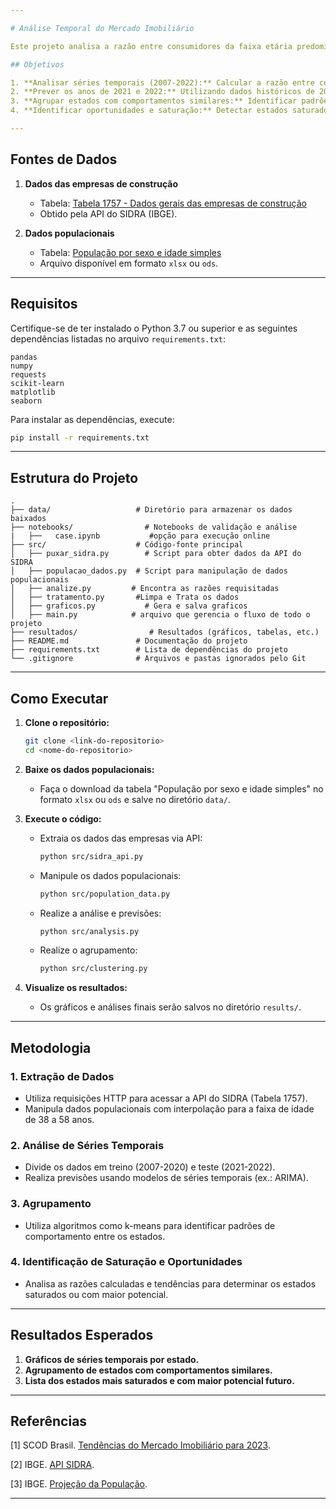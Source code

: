 ```yaml
---

# Análise Temporal do Mercado Imobiliário

Este projeto analisa a razão entre consumidores da faixa etária predominante (38 a 58 anos) e o número de empresas de construção ativas por estado no Brasil entre 2007 e 2022. O objetivo é identificar estados saturados e aqueles com maior potencial de crescimento no mercado imobiliário.

## Objetivos

1. **Analisar séries temporais (2007-2022):** Calcular a razão entre consumidores na faixa de 38 a 58 anos e o número de empresas ativas por estado.
2. **Prever os anos de 2021 e 2022:** Utilizando dados históricos de 2007 a 2020.
3. **Agrupar estados com comportamentos similares:** Identificar padrões nas séries temporais e realizar agrupamentos.
4. **Identificar oportunidades e saturação:** Detectar estados saturados e aqueles com maior potencial de crescimento.

---
```


## Fontes de Dados

1. **Dados das empresas de construção**  
   - Tabela: [Tabela 1757 - Dados gerais das empresas de construção](https://apisidra.ibge.gov.br/home/ajuda)  
   - Obtido pela API do SIDRA (IBGE).  

2. **Dados populacionais**  
   - Tabela: [População por sexo e idade simples](https://www.ibge.gov.br/estatisticas/sociais/populacao/9109-projecao-da-populacao.html)  
   - Arquivo disponível em formato `xlsx` ou `ods`.  

---

## Requisitos

Certifique-se de ter instalado o Python 3.7 ou superior e as seguintes dependências listadas no arquivo `requirements.txt`:

```
pandas
numpy
requests
scikit-learn
matplotlib
seaborn
```

Para instalar as dependências, execute:  
```bash
pip install -r requirements.txt
```

---

## Estrutura do Projeto

```plaintext
.
├── data/                   # Diretório para armazenar os dados baixados
├── notebooks/                # Notebooks de validação e análise
|   ├──   case.ipynb           #opção para execução online        
├── src/                    # Código-fonte principal
│   ├── puxar_sidra.py        # Script para obter dados da API do SIDRA
│   ├── populacao_dados.py  # Script para manipulação de dados populacionais
│   ├── analize.py         # Encontra as razões requisitadas
│   ├── tratamento.py       #Limpa e Trata os dados
│   ├── graficos.py           # Gera e salva graficos
│   ├── main.py            # arquivo que gerencia o fluxo de todo o projeto
├── resultados/                # Resultados (gráficos, tabelas, etc.)
├── README.md               # Documentação do projeto
├── requirements.txt        # Lista de dependências do projeto
└── .gitignore              # Arquivos e pastas ignorados pelo Git
```

---

## Como Executar

1. **Clone o repositório:**
   ```bash
   git clone <link-do-repositorio>
   cd <nome-do-repositorio>
   ```

2. **Baixe os dados populacionais:**
   - Faça o download da tabela "População por sexo e idade simples" no formato `xlsx` ou `ods` e salve no diretório `data/`.

3. **Execute o código:**
   - Extraia os dados das empresas via API:
     ```bash
     python src/sidra_api.py
     ```
   - Manipule os dados populacionais:
     ```bash
     python src/population_data.py
     ```
   - Realize a análise e previsões:
     ```bash
     python src/analysis.py
     ```
   - Realize o agrupamento:
     ```bash
     python src/clustering.py
     ```

4. **Visualize os resultados:**
   - Os gráficos e análises finais serão salvos no diretório `results/`.

---

## Metodologia

### 1. **Extração de Dados**
   - Utiliza requisições HTTP para acessar a API do SIDRA (Tabela 1757).
   - Manipula dados populacionais com interpolação para a faixa de idade de 38 a 58 anos.

### 2. **Análise de Séries Temporais**
   - Divide os dados em treino (2007-2020) e teste (2021-2022).
   - Realiza previsões usando modelos de séries temporais (ex.: ARIMA).

### 3. **Agrupamento**
   - Utiliza algoritmos como k-means para identificar padrões de comportamento entre os estados.

### 4. **Identificação de Saturação e Oportunidades**
   - Analisa as razões calculadas e tendências para determinar os estados saturados ou com maior potencial.

---

## Resultados Esperados

1. **Gráficos de séries temporais por estado.**
2. **Agrupamento de estados com comportamentos similares.**
3. **Lista dos estados mais saturados e com maior potencial futuro.**

---

## Referências

[1] SCOD Brasil. [Tendências do Mercado Imobiliário para 2023](https://scod.com.br/blog/post/tend%C3%AAncias-do-mercado-imobili%C3%A1rio-para-2023).  

[2] IBGE. [API SIDRA](https://apisidra.ibge.gov.br/home/ajuda).  

[3] IBGE. [Projeção da População](https://www.ibge.gov.br/estatisticas/sociais/populacao/9109-projecao-da-populacao.html).  

---